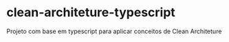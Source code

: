 # clean-architeture-typescript
Projeto com base em typescript para aplicar conceitos de  Clean Architeture
